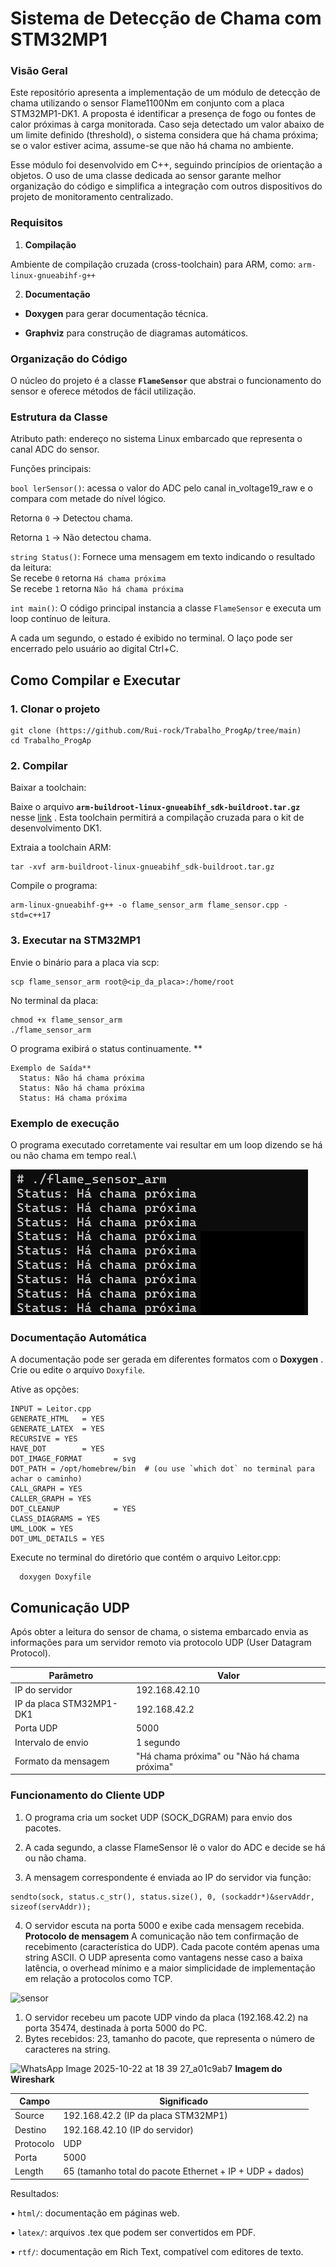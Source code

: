# Sistema de Detecção de Chama com STM32MP1
### Visão Geral

  Este repositório apresenta a implementação de um módulo de detecção de chama utilizando o sensor Flame1100Nm em conjunto com a placa STM32MP1-DK1.
A proposta é identificar a presença de fogo ou fontes de calor próximas à carga monitorada. Caso seja detectado um valor abaixo de um limite definido (threshold), o sistema considera que há chama próxima; se o valor estiver acima, assume-se que não há chama no ambiente.

  Esse módulo foi desenvolvido em C++, seguindo princípios de orientação a objetos. O uso de uma classe dedicada ao sensor garante melhor organização do código e simplifica a integração com outros dispositivos do projeto de monitoramento centralizado.

### **Requisitos**
1) **Compilação**

Ambiente de compilação cruzada (cross-toolchain) para ARM, como:
`arm-linux-gnueabihf-g++`

2) **Documentação**

  * **Doxygen** para gerar documentação técnica.

  * **Graphviz** para construção de diagramas automáticos.

### **Organização do Código**

O núcleo do projeto é a classe **`FlameSensor`** que abstrai o funcionamento do sensor e oferece métodos de fácil utilização.

### **Estrutura da Classe**

Atributo
  path: endereço no sistema Linux embarcado que representa o canal ADC do sensor.

Funções principais:
  
  `bool lerSensor()`: acessa o valor do ADC pelo canal in_voltage19_raw e o compara com metade do nível lógico.
  
  Retorna `0` → Detectou chama.
  
  Retorna `1` → Não detectou chama.

`string Status()`: Fornece uma mensagem em texto indicando o resultado da leitura:\
  Se recebe `0` retorna `Há chama próxima`\
  Se recebe `1` retorna `Não há chama próxima`

`int main()`: O código principal instancia a classe `FlameSensor` e executa um loop contínuo de leitura.

A cada um segundo, o estado é exibido no terminal.
O laço pode ser encerrado pelo usuário ao digital Ctrl+C.

## **Como Compilar e Executar**
### **1. Clonar o projeto**
```
git clone (https://github.com/Rui-rock/Trabalho_ProgAp/tree/main)
cd Trabalho_ProgAp
```
### **2. Compilar**

Baixar a toolchain:

Baixe o arquivo **`arm-buildroot-linux-gnueabihf_sdk-buildroot.tar.gz`** nesse [link](https://drive.google.com/file/d/1qpq3QeK5f7T061LFA0JlJz2fgMQDvyMn/view)
. Esta toolchain permitirá a compilação cruzada para o kit de desenvolvimento DK1.

Extraia a toolchain ARM:
```
tar -xvf arm-buildroot-linux-gnueabihf_sdk-buildroot.tar.gz
```
Compile o programa:
```
arm-linux-gnueabihf-g++ -o flame_sensor_arm flame_sensor.cpp -std=c++17
```
### **3. Executar na STM32MP1**

Envie o binário para a placa via scp:
```
scp flame_sensor_arm root@<ip_da_placa>:/home/root
```
No terminal da placa:
```
chmod +x flame_sensor_arm
./flame_sensor_arm
```
O programa exibirá o status continuamente.
**
```
Exemplo de Saída**
  Status: Não há chama próxima
  Status: Não há chama próxima
  Status: Há chama próxima
```
### **Exemplo de execução**
O programa executado corretamente vai resultar em um loop dizendo se há ou não chama em tempo real.\

![](/readme/terminal.png)

### **Documentação Automática**
  A documentação pode ser gerada em diferentes formatos com o **Doxygen** .
  Crie ou edite o arquivo `Doxyfile`.

Ative as opções:
```
INPUT = Leitor.cpp
GENERATE_HTML   = YES
GENERATE_LATEX  = YES
RECURSIVE = YES
HAVE_DOT        = YES
DOT_IMAGE_FORMAT       = svg
DOT_PATH = /opt/homebrew/bin  # (ou use `which dot` no terminal para achar o caminho)
CALL_GRAPH = YES
CALLER_GRAPH = YES
DOT_CLEANUP            = YES
CLASS_DIAGRAMS = YES
UML_LOOK = YES
DOT_UML_DETAILS = YES
```
Execute no terminal do diretório que contém o arquivo Leitor.cpp:
```
  doxygen Doxyfile
```
## Comunicação UDP
  Após obter a leitura do sensor de chama, o sistema embarcado envia as informações para um servidor remoto via protocolo UDP (User Datagram Protocol).
  
| Parâmetro                | Valor       | 
|--------------------------|-------------|
| IP do servidor           | 192.168.42.10 | 
| IP da placa STM32MP1-DK1 | 192.168.42.2  | 
| Porta UDP                | 5000  | 
| Intervalo de envio       | 1 segundo | 
| Formato da mensagem      | "Há chama próxima" ou "Não há chama próxima" | 

### Funcionamento do Cliente UDP
1) O programa cria um socket UDP (SOCK_DGRAM) para envio dos pacotes.

2) A cada segundo, a classe FlameSensor lê o valor do ADC e decide se há ou não chama.

3) A mensagem correspondente é enviada ao IP do servidor via função:
```
sendto(sock, status.c_str(), status.size(), 0, (sockaddr*)&servAddr, sizeof(servAddr));
```
4) O servidor escuta na porta 5000 e exibe cada mensagem recebida.
**Protocolo de mensagem**
A comunicação não tem confirmação de recebimento (característica do UDP). Cada pacote contém apenas uma string ASCII. O UDP apresenta como vantagens nesse caso a baixa latência, o overhead mínimo e a maior simplicidade de implementação em relação a protocolos como TCP.

![sensor](https://github.com/user-attachments/assets/2d99b181-fc13-462c-8cff-2ecc0fec244b)
1. O servidor recebeu um pacote UDP vindo da placa (192.168.42.2) na porta 35474, destinada à porta 5000 do PC.
2. Bytes recebidos: 23, tamanho do pacote, que representa o número de caracteres na string.
   
![WhatsApp Image 2025-10-22 at 18 39 27_a01c9ab7](https://github.com/user-attachments/assets/ef1e7bd0-568b-4f5c-b143-fa16de3f0f3d)
**Imagem do Wireshark**

| Campo                    | Significado       | 
|--------------------------|-------------|
| Source                   | 192.168.42.2 (IP da placa STM32MP1) | 
| Destino                  | 192.168.42.10 (IP do servidor)  | 
| Protocolo                | UDP  | 
| Porta                    | 5000  | 
| Length                   | 65 (tamanho total do pacote Ethernet + IP + UDP + dados) |  | 




Resultados:

  • `html/`: documentação em páginas web.

  • `latex/`: arquivos .tex que podem ser convertidos em PDF.

  • `rtf/`: documentação em Rich Text, compatível com editores de texto.
